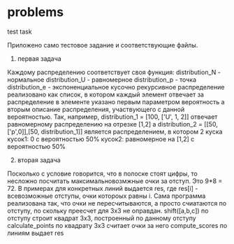 # problems
test task

Приложено само тестовое задание и соответствующие файлы.

1) первая задача

Каждому распределению соответствует своя функция:
  distribution_N - нормальное
  distribution_U - равномерное
  distribution_p - точка
  distribution_e - экспоненциальное
 кусочно рекурсивное распределение реализовано как список, в котором каждый элемент отвечает за распределение
 в элементе указано первым параметром вероятность а вторым описание распределения, участвующего с данной вероятностью. 
 Так, например, distribution_1 = [100, ['U', 1, 2]] отвечает равномерному распределению на отрезке [1,2]
 а distribution_2 = [[50, ['p',0]],[50, distribution_1]] является распределением, в котором 2 куска
 кусок1: 0 c вероятностью 50% 
 кусок2: равномерное на [1,2] c вероятностью 50%
 
2) вторая задача 

Посколько с условие говорится, что в полоске стоят цифры, то несложно посчитать максимальновозмжные очки за отступ. Это 9*8 = 72.
В примерах для конкретных линий выдается res, где res[i] - всевозможные отступы, очки котороых равны i.
Сама программа реализована так, что очки не пересчитываются, а просто счиатаются по отступу, по скольку преесчет для 3x3 не оправдан.
shift([a,b,c]) по отступу строит квадрат 3x3, построенный по данному отступу
calculate_points по квадрату 3x3 считает очки за него
compute_scores по линиям выдает res
